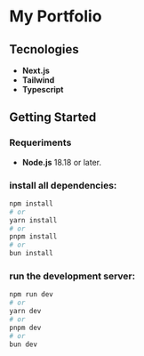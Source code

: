 # My Portfolio

## Tecnologies

- **Next.js**
- **Tailwind**
- **Typescript**

## Getting Started

### Requeriments

- **Node.js** 18.18 or later.

### install all dependencies:

```bash
npm install
# or
yarn install
# or
pnpm install
# or
bun install
```

### run the development server:

```bash
npm run dev
# or
yarn dev
# or
pnpm dev
# or
bun dev
```
